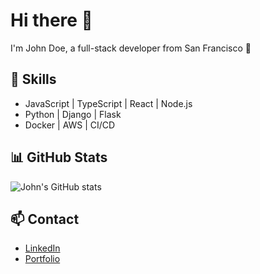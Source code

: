 # Hi there 👋

I'm John Doe, a full-stack developer from San Francisco 🌁

## 🚀 Skills
- JavaScript | TypeScript | React | Node.js
- Python | Django | Flask
- Docker | AWS | CI/CD

## 📊 GitHub Stats
![John's GitHub stats](https://github-readme-stats.vercel.app/api?username=johndoe&show_icons=true)

## 📫 Contact
- [LinkedIn](https://linkedin.com/in/johndoe)
- [Portfolio](https://johndoe.dev)
